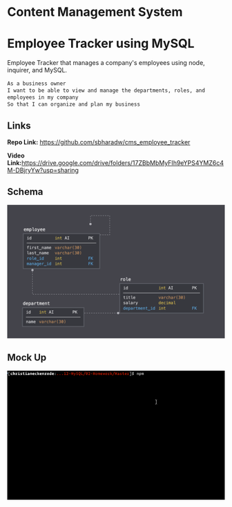 # Content Management System 
# Employee Tracker using MySQL

Employee Tracker that manages a company's employees using node, inquirer, and MySQL.

```
As a business owner
I want to be able to view and manage the departments, roles, and employees in my company
So that I can organize and plan my business
```

## Links 

<b>Repo Link:</b> https://github.com/sbharadw/cms_employee_tracker

<b>Video Link:</b>https://drive.google.com/drive/folders/17ZBbMbMyFIh9eYPS4YMZ6c4M-DBjryYw?usp=sharing


## Schema 

![mockup image](Assets/schema.png)


## Mock Up 

![mockup image](Assets/employee-tracker.gif)


